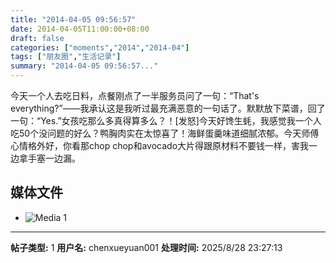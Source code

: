 ```yaml
---
title: "2014-04-05 09:56:57"
date: 2014-04-05T11:00:00+08:00
draft: false
categories: ["moments","2014","2014-04"]
tags: ["朋友圈","生活记录"]
summary: "2014-04-05 09:56:57..."
---
```


今天一个人去吃日料，点餐刚点了一半服务员问了一句：“That's everything?”——我承认这是我听过最充满恶意的一句话了。默默放下菜谱，回了一句：“Yes.”女孩吃那么多真得算多么？！[发怒]今天好馋生蚝，我感觉我一个人吃50个没问题的好么？鸭胸肉实在太惊喜了！海鲜蛋羹味道细腻浓郁。今天师傅心情格外好，你看那chop chop和avocado大片得跟原材料不要钱一样，害我一边拿手塞一边漏。

## 媒体文件

- ![Media 1](/Moments/photos/2014-04-05/201404050956570.jpg)

---

**帖子类型:** 1
**用户名:** chenxueyuan001
**处理时间:** 2025/8/28 23:27:13